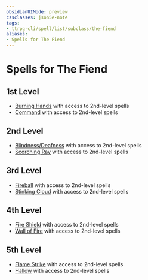 ```yaml
---
obsidianUIMode: preview
cssclasses: json5e-note
tags:
- ttrpg-cli/spell/list/subclass/the-fiend
aliases:
- Spells for The Fiend
---
```

# Spells for The Fiend

## 1st Level

- [Burning Hands](/3-Mechanics/CLI/Compendium/spells/burning-hands.md "PHB") with access to 2nd-level spells
- [Command](/3-Mechanics/CLI/Compendium/spells/command.md "PHB") with access to 2nd-level spells

## 2nd Level

- [Blindness/Deafness](/3-Mechanics/CLI/Compendium/spells/blindness-deafness.md "PHB") with access to 2nd-level spells
- [Scorching Ray](/3-Mechanics/CLI/Compendium/spells/scorching-ray.md "PHB") with access to 2nd-level spells

## 3rd Level

- [Fireball](/3-Mechanics/CLI/Compendium/spells/fireball.md "PHB") with access to 2nd-level spells
- [Stinking Cloud](/3-Mechanics/CLI/Compendium/spells/stinking-cloud.md "PHB") with access to 2nd-level spells

## 4th Level

- [Fire Shield](/3-Mechanics/CLI/Compendium/spells/fire-shield.md "PHB") with access to 2nd-level spells
- [Wall of Fire](/3-Mechanics/CLI/Compendium/spells/wall-of-fire.md "PHB") with access to 2nd-level spells

## 5th Level

- [Flame Strike](/3-Mechanics/CLI/Compendium/spells/flame-strike.md "PHB") with access to 2nd-level spells
- [Hallow](/3-Mechanics/CLI/Compendium/spells/hallow.md "PHB") with access to 2nd-level spells